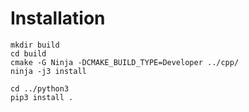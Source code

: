 # Installation

```
mkdir build
cd build
cmake -G Ninja -DCMAKE_BUILD_TYPE=Developer ../cpp/
ninja -j3 install

cd ../python3
pip3 install .

```
